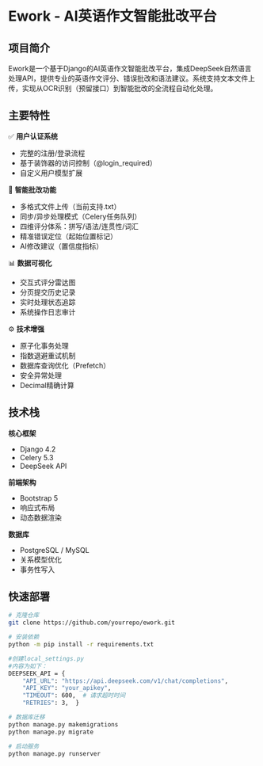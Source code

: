 # Ework - AI英语作文智能批改平台

## 项目简介
Ework是一个基于Django的AI英语作文智能批改平台，集成DeepSeek自然语言处理API，提供专业的英语作文评分、错误批改和语法建议。系统支持文本文件上传，实现从OCR识别（预留接口）到智能批改的全流程自动化处理。

## 主要特性
✅ **用户认证系统**  
- 完整的注册/登录流程
- 基于装饰器的访问控制（@login_required）
- 自定义用户模型扩展

📝 **智能批改功能**  
- 多格式文件上传（当前支持.txt）
- 同步/异步处理模式（Celery任务队列）
- 四维评分体系：拼写/语法/连贯性/词汇
- 精准错误定位（起始位置标记）
- AI修改建议（置信度指标）

📊 **数据可视化**  
- 交互式评分雷达图
- 分页提交历史记录
- 实时处理状态追踪
- 系统操作日志审计

⚙️ **技术增强**  
- 原子化事务处理
- 指数退避重试机制
- 数据库查询优化（Prefetch）
- 安全异常处理
- Decimal精确计算

## 技术栈
**核心框架**  
- Django 4.2
- Celery 5.3
- DeepSeek API

**前端架构**  
- Bootstrap 5
- 响应式布局
- 动态数据渲染

**数据库**  
- PostgreSQL / MySQL
- 关系模型优化
- 事务性写入

## 快速部署
```bash
# 克隆仓库
git clone https://github.com/yourrepo/ework.git

# 安装依赖
python -m pip install -r requirements.txt

#创建local_settings.py
#内容为如下：
DEEPSEEK_API = {
    "API_URL": "https://api.deepseek.com/v1/chat/completions",
    "API_KEY": "your_apikey",
    "TIMEOUT": 600,  # 请求超时时间
    "RETRIES": 3,  }

# 数据库迁移
python manage.py makemigrations
python manage.py migrate

# 启动服务
python manage.py runserver